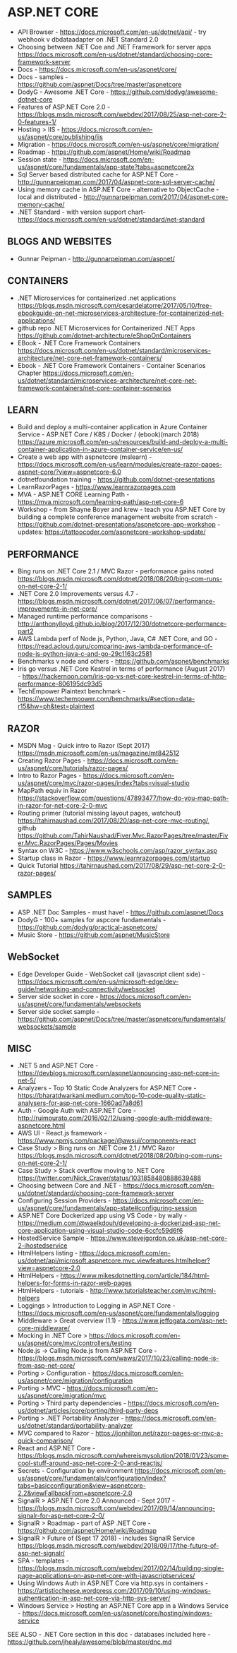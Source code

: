# ASP.NET CORE

* API Browser - https://docs.microsoft.com/en-us/dotnet/api/ - try webhook v dbdataadapter on .NET Standard 2.0
* Choosing between .NET Coe and .NET Framework for server apps <https://docs.microsoft.com/en-us/dotnet/standard/choosing-core-framework-server>
* Docs - https://docs.microsoft.com/en-us/aspnet/core/
* Docs - samples - https://github.com/aspnet/Docs/tree/master/aspnetcore 
* DodyG - Awesome .NET Core - https://github.com/dodyg/awesome-dotnet-core
* Features of ASP.NET Core 2.0 - https://blogs.msdn.microsoft.com/webdev/2017/08/25/asp-net-core-2-0-features-1/
* Hosting > IIS - https://docs.microsoft.com/en-us/aspnet/core/publishing/iis
* Migration - https://docs.microsoft.com/en-us/aspnet/core/migration/
* Roadmap - https://github.com/aspnet/Home/wiki/Roadmap
* Session state - https://docs.microsoft.com/en-us/aspnet/core/fundamentals/app-state?tabs=aspnetcore2x
* Sql Server based distributed cache for ASP.NET Core - http://gunnarpeipman.com/2017/04/aspnet-core-sql-server-cache/
* Using memory cache in ASP.NET Core - alternative to ObjectCache - local and distributed - http://gunnarpeipman.com/2017/04/aspnet-core-memory-cache/
* .NET Standard - with version support chart- https://docs.microsoft.com/en-us/dotnet/standard/net-standard 

## BLOGS AND WEBSITES

* Gunnar Peipman - http://gunnarpeipman.com/aspnet/

## CONTAINERS

* .NET Microservices for containerized .net applications <https://blogs.msdn.microsoft.com/cesardelatorre/2017/05/10/free-ebookguide-on-net-microservices-architecture-for-containerized-net-applications/>
* github repo .NET Microservices for Containerized .NET Apps <https://github.com/dotnet-architecture/eShopOnContainers>
* EBook - .NET Core Framework Containers <https://docs.microsoft.com/en-us/dotnet/standard/microservices-architecture/net-core-net-framework-containers/>
* Ebook - .NET Core Framework Containers - Container Scenarios Chapter <https://docs.microsoft.com/en-us/dotnet/standard/microservices-architecture/net-core-net-framework-containers/net-core-container-scenarios>

## LEARN

* Build and deploy a multi-container application in Azure Container Service - ASP.NET Core / K8S / Docker / (ebook)(march 2018) https://azure.microsoft.com/en-us/resources/build-and-deploy-a-multi-container-application-in-azure-container-service/en-us/
* Create a web app with aspnetcore (mslearn) - https://docs.microsoft.com/en-us/learn/modules/create-razor-pages-aspnet-core/?view=aspnetcore-6.0
* dotnetfoundation training - https://github.com/dotnet-presentations
* LearnRazorPages - https://www.learnrazorpages.com
* MVA - ASP.NET CORE Learning Path - https://mva.microsoft.com/learning-path/asp-net-core-6
* Workshop - from Shayne Boyer and krew - teach you ASP.NET Core by building a complete conference management website from scratch - https://github.com/dotnet-presentations/aspnetcore-app-workshop - updates: https://tattoocoder.com/aspnetcore-workshop-update/

## PERFORMANCE

* Bing runs on .NET Core 2.1 / MVC Razor - performance gains noted <https://blogs.msdn.microsoft.com/dotnet/2018/08/20/bing-com-runs-on-net-core-2-1/>
* .NET Core 2.0 Improvements versus 4.7 - https://blogs.msdn.microsoft.com/dotnet/2017/06/07/performance-improvements-in-net-core/
* Managed runtime performance comparisons - http://anthonylloyd.github.io/blog/2017/12/30/dotnetcore-performance-part2
* AWS Lambda perf of Node.js, Python, Java, C# .NET Core, and GO - https://read.acloud.guru/comparing-aws-lambda-performance-of-node-js-python-java-c-and-go-29c1163c2581
* Benchmarks v node and others - https://github.com/aspnet/benchmarks
*  Iris go versus .NET Core Kestrel in terms of performance (August 2017) - https://hackernoon.com/iris-go-vs-net-core-kestrel-in-terms-of-http-performance-806195dc93d5
* TechEmpower Plaintext benchmark - https://www.techempower.com/benchmarks/#section=data-r15&hw=ph&test=plaintext

## RAZOR

* MSDN Mag - Quick intro to Razor (Sept 2017) <https://msdn.microsoft.com/en-us/magazine/mt842512>
* Creating Razor Pages - https://docs.microsoft.com/en-us/aspnet/core/tutorials/razor-pages/
* Intro to Razor Pages - https://docs.microsoft.com/en-us/aspnet/core/mvc/razor-pages/index?tabs=visual-studio
* MapPath equiv in Razor <https://stackoverflow.com/questions/47893477/how-do-you-map-path-in-razor-for-net-core-2-0-mvc>
* Routing primer (tutorial missing layout pages, watchout) <https://tahirnaushad.com/2017/08/20/asp-net-core-mvc-routing/>, github <https://github.com/TahirNaushad/Fiver.Mvc.RazorPages/tree/master/Fiver.Mvc.RazorPages/Pages/Movies>
* Syntax on W3C - https://www.w3schools.com/asp/razor_syntax.asp
* Startup class in Razor - https://www.learnrazorpages.com/startup
* Quick Tutorial <https://tahirnaushad.com/2017/08/29/asp-net-core-2-0-razor-pages/>

## SAMPLES

* ASP .NET Doc Samples - must have! - https://github.com/aspnet/Docs
* DodyG - 100+ samples for aspcore fundamentals - https://github.com/dodyg/practical-aspnetcore/
* Music Store - https://github.com/aspnet/MusicStore

## WebSocket

* Edge Developer Guide - WebSocket call (javascript client side) - https://docs.microsoft.com/en-us/microsoft-edge/dev-guide/networking-and-connectivity/websocket
* Server side socket in core - https://docs.microsoft.com/en-us/aspnet/core/fundamentals/websockets
* Server side socket sample - https://github.com/aspnet/Docs/tree/master/aspnetcore/fundamentals/websockets/sample

## MISC

* .NET 5 and ASP.NET Core - https://devblogs.microsoft.com/aspnet/announcing-asp-net-core-in-net-5/
* Analyzers - Top 10 Static Code Analyzers for ASP.NET Core - https://bharatdwarkani.medium.com/top-10-code-quality-static-analysers-for-asp-net-core-1660ad7a8d61
* Auth - Google Auth with ASP.NET Core - http://ruimourato.com/2016/02/12/using-google-auth-middleware-aspnetcore.html
* AWS UI - React.js framework - https://www.npmjs.com/package/@awsui/components-react
* Case Study > Bing runs on .NET Core 2.1 / MVC Razor <https://blogs.msdn.microsoft.com/dotnet/2018/08/20/bing-com-runs-on-net-core-2-1/>
* Case Study > Stack overflow moving to .NET Core <https://twitter.com/Nick_Craver/status/1031858480888639488>
* Choosing between Core and .NET - https://docs.microsoft.com/en-us/dotnet/standard/choosing-core-framework-server
* Configuring Session Providers - https://docs.microsoft.com/en-us/aspnet/core/fundamentals/app-state#configuring-session
* ASP.NET Core Dockerized app using VS Code - by wally - https://medium.com/@waelkdouh/developing-a-dockerized-asp-net-core-application-using-visual-studio-code-6ccfc59d6f6
* HostedService Sample - https://www.stevejgordon.co.uk/asp-net-core-2-ihostedservice
* HtmlHelpers listing - https://docs.microsoft.com/en-us/dotnet/api/microsoft.aspnetcore.mvc.viewfeatures.htmlhelper?view=aspnetcore-2.0
* HtmlHelpers - https://www.mikesdotnetting.com/article/184/html-helpers-for-forms-in-razor-web-pages
* HtmlHelpers - tutorials - http://www.tutorialsteacher.com/mvc/html-helpers
* Loggings > Introduction to Logging in ASP.NET Core - https://docs.microsoft.com/en-us/aspnet/core/fundamentals/logging
* Middleware > Great overview (1.1) - https://www.jeffogata.com/asp-net-core-middleware/
* Mocking in .NET Core > https://docs.microsoft.com/en-us/aspnet/core/mvc/controllers/testing
* Node.js -> Calling Node.js from ASP.NET Core - https://blogs.msdn.microsoft.com/waws/2017/10/23/calling-node-js-from-asp-net-core/
* Porting > Configuration - https://docs.microsoft.com/en-us/aspnet/core/migration/configuration
* Porting > MVC - https://docs.microsoft.com/en-us/aspnet/core/migration/mvc
* Porting > Third party dependencies - https://docs.microsoft.com/en-us/dotnet/articles/core/porting/third-party-deps
* Porting > .NET Portability Analyzer - https://docs.microsoft.com/en-us/dotnet/standard/portability-analyzer
* MVC compared to Razor - <https://jonhilton.net/razor-pages-or-mvc-a-quick-comparison/>
* React and ASP.NET Core - https://blogs.msdn.microsoft.com/whereismysolution/2018/01/23/some-cool-stuff-around-asp-net-core-2-0-and-reactjs/
* Secrets - Configuration by environment <https://docs.microsoft.com/en-us/aspnet/core/fundamentals/configuration/index?tabs=basicconfiguration&view=aspnetcore-2.2&viewFallbackFrom=aspnetcore-2.0>
* SignalR > ASP.NET Core 2.0 Announced - Sept 2017 - https://blogs.msdn.microsoft.com/webdev/2017/09/14/announcing-signalr-for-asp-net-core-2-0/
* SignalR > Roadmap - part of ASP .NET Core - https://github.com/aspnet/Home/wiki/Roadmap
* SignalR > Future of (Sept 17 2018) - includes SignalR Service <https://blogs.msdn.microsoft.com/webdev/2018/09/17/the-future-of-asp-net-signalr/>
* SPA - templates - https://blogs.msdn.microsoft.com/webdev/2017/02/14/building-single-page-applications-on-asp-net-core-with-javascriptservices/
* Using Windows Auth in ASP.NET Core via http.sys in containers - https://artisticcheese.wordpress.com/2017/09/10/using-windows-authentication-in-asp-net-core-via-http-sys-server/
* Windows Service > Hosting an ASP.NET Core app in a Windows Service - https://docs.microsoft.com/en-us/aspnet/core/hosting/windows-service


SEE ALSO - .NET Core section in this doc - databases included here - https://github.com/jhealy/awesome/blob/master/dnc.md


